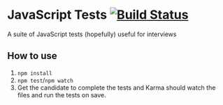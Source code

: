 # JavaScript Tests [![Build Status](https://travis-ci.org/cummings/javascript-tests.svg?branch=master)](https://travis-ci.org/cummings/javascript-tests)

A suite of JavaScript tests (hopefully) useful for interviews

## How to use
1. `npm install`
2. `npm test`/`npm watch`
3. Get the candidate to complete the tests and Karma should watch the files and run the tests on save.
